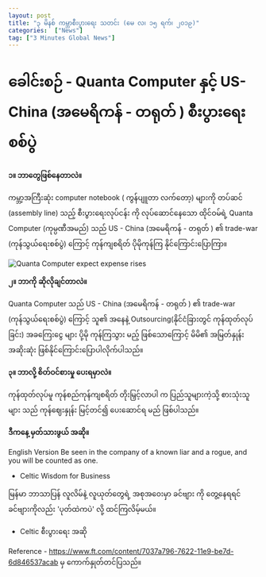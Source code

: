 ```yaml
---
layout: post
title: "၃ မိနစ် ကမ္ဘာစီးပွားရေး သတင်း (မေ လ၊ ၁၅ ရက်၊ ၂၀၁၉)"
categories:  ["News"]
tag: ["3 Minutes Global News"]
---
```


# ခေါင်းစဉ် - Quanta Computer နှင့် US-China (အမေရိကန် - တရုတ် ) စီးပွားရေးစစ်ပွဲ

**၁။ ဘာတွေဖြစ်နေတာလဲ။**

ကမ္ဘာ့အကြီးဆုံး computer notebook ( ကွန်ပျူတာ လက်တော့) များကို တပ်ဆင်  (assembly line)  သည့် စီးပွားရေးလုပ်ငန်း ကို  လုပ်ဆောင်နေသော ထိုင်ဝမ်ရဲ့ Quanta Computer (ကုမ္ပဏီအမည်) သည် US - China (အမေရိကန် - တရုတ် ) ၏ trade-war (ကုန်သွယ်ရေးစစ်ပွဲ) ကြောင့် ကုန်ကျစရိတ် ပိုမိုကုန်ကြ နိုင်ကြောင်းပြောကြာ။
<!-- more -->

<img src="http://drive.google.com/uc?export=view&id=1HK-ZR3h_28mX_M0XL3vaiAXC6mSL9roN" alt="Quanta Computer expect expense rises">

**၂။ ဘာကို ဆိုလိုချင်တာလဲ။**

Quanta Computer သည်  US - China (အမေရိကန် - တရုတ် ) ၏ trade-war (ကုန်သွယ်ရေးစစ်ပွဲ) ကြောင့် သူ၏ အနေနဲ့ Outsourcing(နိုင်ငံခြားတွင် ကုန်ထုတ်လုပ်ခြင်း) အခကြေးငွေ များ ပို့မို ကုန်ကြသွား မည့်  ဖြစ်သောကြောင့် မိမိ၏ အမြတ်နှုန်း အဆိုးဆုံး ဖြစ်နိုင်ကြောင်းပြောပါလိုက်ပါသည်။

**၃။ ဘာလို့ စိတ်ဝင်စားမှု ပေးရမှာလဲ။**

ကုန်ထုတ်လုပ်မူ ကုန်စည်ကုန်ကျစရိတ် တိုးမြှင့်လာပါ က ပြည်သူများကဲ့သို့ စားသုံးသူများ သည် ကုန်ဈေးနှုန်း မြင့်တင်၍ ပေးဆောင်ရ မည် ဖြစ်ပါသည်။

**ဒီကနေ့ မှတ်သားဖွယ် အဆို။**

English Version
Be seen in the company of a known liar and a rogue, and you will be counted as one.<br />
- Celtic Wisdom for Business

မြန်မာ ဘာသာပြန်
လူလိမ်နဲ့ လူယုတ်တွေရဲ့ အစုအဝေးမှာ ခင်ဗျား ကို တွေ့နေရရင် ခင်ဗျားကိုလည်း 'ပုတ်ထဲကပဲ' လို့ ထင်ကြလိမ့်မယ်။<br />
- Celtic စီးပွားရေး အဆို



Reference - https://www.ft.com/content/7037a796-7622-11e9-be7d-6d846537acab  မှ ကောက်နှုတ်တင်ပြသည်။
